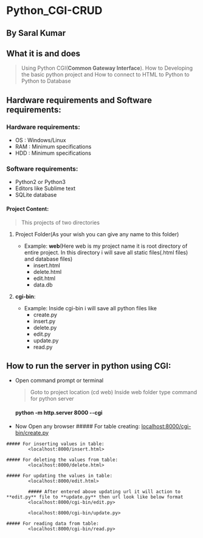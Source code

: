 # Python_CGI-CRUD

## By Saral Kumar

## What it is and does

> Using Python CGI(**Common Gateway Interface**). How to Developing the basic python project and How to connect to HTML to Python to Python to Database

## Hardware requirements and Software requirements:

### Hardware requirements:

- OS  : Windows/Linux
- RAM : Minimum specifications
- HDD : Minimum specifications

### Software requirements:

- Python2 or Python3
- Editors like Sublime text
- SQLite database

#### Project Content:

> This projects of two directories
1. Project Folder(As your wish you can give any name to this folder)
   - Example: **web**(Here web is my project name it is root directory of entire project. In this directory i will save all static files(.html files) and database files)
     - insert.html
     - delete.html
     - edit.html
     - data.db

2. **cgi-bin**:
   - Example: Inside cgi-bin i will save all python files like
   	 - create.py
   	 - insert.py
   	 - delete.py
   	 - edit.py
   	 - update.py
   	 - read.py

## How to run the server in python using CGI:
   - Open command prompt or terminal
   		> Goto to project location (cd web)
   		> Inside web folder type command for python server

   		#### python -m http.server 8000 --cgi

   - Now Open any browser
   	##### For table creating:
   			<localhost:8000/cgi-bin/create.py>

   	##### For inserting values in table:
   			<localhost:8000/insert.html>

   	##### For deleting the values from table:
   			<localhost:8000/delete.html>

   	##### For updating the values in table:
   			<localhost:8000/edit.html>

   			##### After entered above updating url it will action to **edit.py** file to **update.py** then url look like below format
   			<localhost:8000/cgi-bin/edit.py>

   			<localhost:8000/cgi-bin/update.py>

   	##### For reading data from table:
   			<localhost:8000/cgi-bin/read.py>

   			




